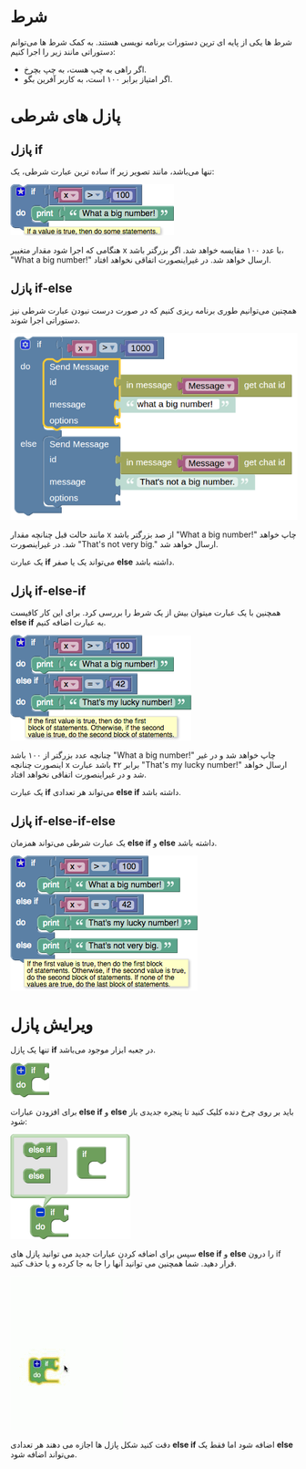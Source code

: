 # شرط
شرط ها یکی از پایه ای ترین دستورات برنامه نویسی هستند. به کمک شرط ها می‌توانم دستوراتی مانند زیر را اجرا کنیم:

* اگر راهی به چپ هست، به چپ بچرخ.
* اگر امتیاز برابر ۱۰۰ است، به کاربر آفرین بگو.

# پازل های شرطی
## پازل if
ساده ترین عبارت شرطی، یک if تنها می‌باشد، مانند تصویر زیر:

![if-if](img/if-if.png)

هنگامی که اجرا شود مقدار متغییر x با عدد ۱۰۰ مقایسه خواهد شد. اگر بزرگتر باشد، "What a big number!" ارسال خواهد شد. در غیراینصورت اتفاقی نخواهد افتاد.

## پازل if-else
همچنین می‌توانیم طوری برنامه ریزی کنیم که در صورت درست نبودن عبارت شرطی نیز دستوراتی اجرا شوند.


![if-else](img/if-else.png)

مانند حالت قبل چنانچه مقدار x از صد بزرگتر باشد "What a big number!" چاپ خواهد شد. در غیراینصورت "That's not very big." ارسال خواهد شد.

یک عبارت **if** می‌تواند یک یا صفر **else** داشته باشد.

## پازل if-else-if
همچنین با یک عبارت میتوان بیش از یک شرط را بررسی کرد. برای این کار کافیست **else if** به عبارت اضافه کنیم.


![if-else-if](img/if-else-if.png)

چنانچه عدد بزرگتر از ۱۰۰ باشد "What a big number!" چاپ خواهد شد و در غیر اینصورت چنانچه x برابر ۴۲ باشد عبارت "That's my lucky number!" ارسال خواهد شد و در غیراینصورت اتفاقی نخواهد افتاد.

یک عبارت **if** می‌تواند هر تعدادی **else if** داشته باشد.

## پازل if-else-if-else
یک عبارت شرطی می‌تواند همزمان **else if** و **else** داشته باشد.

![if-else-if-else](img/if-else-if-else.png)

# ویرایش پازل
تنها یک پازل **if** در جعبه ابزار موجود می‌باشد.

![if](img/if.png)

برای افزودن عبارات **else if** و **else** باید بر روی چرخ دنده کلیک کنید تا پنجره جدیدی باز شود:

![if-open](img/if-open.png)

سپس برای اضافه کردن عبارات جدید می توانید پازل های **else if** و **else** را درون if قرار دهید. شما همچنین می توانید آنها را جا به جا کرده و یا حذف کنید.

![if-modify](img/if-modify.gif)

دقت کنید شکل پازل ها اجازه می دهند هر تعدادی **else if** اضافه شود اما فقط یک **else**‌ می‌تواند اضافه شود.
